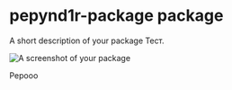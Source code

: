 # pepynd1r-package package

A short description of your package  Тест.

![A screenshot of your package](https://f.cloud.github.com/assets/69169/2290250/c35d867a-a017-11e3-86be-cd7c5bf3ff9b.gif)


Pepooo
